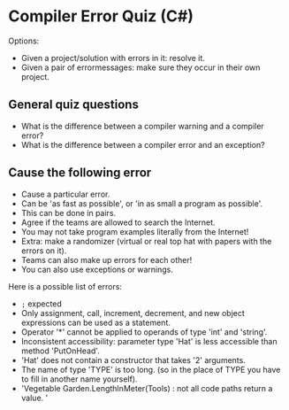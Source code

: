 # Compiler Error Quiz (C#)


Options:
+ Given a project/solution with errors in it: resolve it.
+ Given a pair of errormessages: make sure they occur in their own project.





## General quiz questions

+ What is the difference between a compiler warning and a compiler error?
+ What is the difference between a compiler error and an exception?


## Cause the following error

+ Cause a particular error.
+ Can be 'as fast as possible', or 'in as small a program as possible'.
+ This can be done in pairs.
+ Agree if the teams are allowed to search the Internet.
+ You may not take program examples literally from the Internet!
+ Extra: make a randomizer (virtual or real top hat with papers with the errors on it).
+ Teams can also make up errors for each other!
+ You can also use exceptions or warnings.


Here is a possible list of errors:
+ `;` expected
+ Only assignment, call, increment, decrement, and new object expressions can be used as a statement.
+ Operator '\*' cannot be applied to operands of type 'int' and 'string'.
+ Inconsistent accessibility: parameter type 'Hat' is less accessible than method 'PutOnHead'.
+ 'Hat' does not contain a constructor that takes '2' arguments.
+ The name of type 'TYPE' is too long. (so in the place of TYPE you have to fill in another name yourself).
+ 'Vegetable Garden.LengthInMeter(Tools) : not all code paths return a value. '
